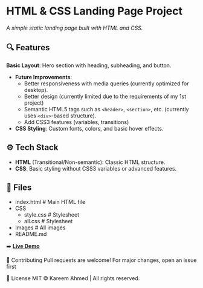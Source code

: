 # HTML & CSS Landing Page Project

*A simple static landing page built with HTML and CSS.*

## 🔍 Features
**Basic Layout**: Hero section with heading, subheading, and button.
- **Future Improvements**: 
  - Better responsiveness with media queries (currently optimized for desktop).
  - Better design (currently limited due to the requirements of my 1st project)
  - Semantic HTML5 tags such as `<header>`, `<section>`, etc. (currently uses `<div>`-based structure).
  - Add CSS3 features (variables, transitions)
- **CSS Styling**: Custom fonts, colors, and basic hover effects.

## ⚙️ Tech Stack
- **HTML** (Transitional/Non-semantic): Classic HTML structure.
- **CSS**: Basic styling without CSS3 variables or advanced features.

## 📁 Files
- index.html # Main HTML file
- CSS
  - style.css # Stylesheet
  - all.css # Stylesheet
- Images # All images
- README.md
 
➡️ **[Live Demo](https://kareemahmed678.github.io/html-css-landing-page-proj1/)** 

🤝 Contributing
Pull requests are welcome! For major changes, open an issue first

📜 License
MIT © Kareem Ahmed | All rights reserved.
